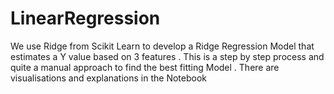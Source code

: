 # LinearRegression

We use Ridge from Scikit Learn to develop a Ridge Regression Model that estimates a Y value based on 3 features . This is a step by step process and quite a manual 
approach to find the best fitting Model . There are visualisations and explanations in the Notebook
